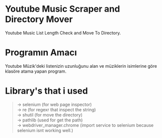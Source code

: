 # Youtube Music Scraper and Directory Mover
Youtube Music List Length Check and Move To Directory.

# Programın Amacı
Youtube Müzik'deki listenizin uzunluğunu alan ve müziklerin isimlerine göre klasöre atama yapan program.

# Library's that i used
> -> selenium (for web page inspector) </br> 
> -> re (for regexr that inspect the string) </br>
> -> shutil (for move the directory) </br>
> -> pathlib (used for get the path) </br>
> -> webdriver_manager.chrome (import service to selenium because selenium isnt working well.) </br>


